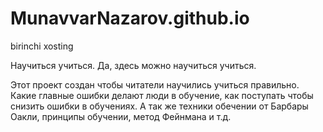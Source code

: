 # MunavvarNazarov.github.io
birinchi xosting

Научиться учиться. Да, здесь можно научиться учиться.

Этот проект создан чтобы читатели научились учиться правильно. Какие главные ошибки делают люди в обучение, как поступать чтобы снизить ошибки в обучениях. А так же техники обечении от Барбары Оакли, принципы обучении, метод Фейнмана и т.д.
